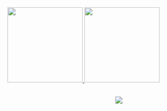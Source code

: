 
<div>
  <a href="https://github.com/BelleVimercati">
  <img height="170em" src="https://github-readme-stats.vercel.app/api?username=BelleVimercati&show_icons=true&theme=radical&include_all_commits=true&count_private=true"/>
  <img height="170em" src="https://github-readme-stats.vercel.app/api/top-langs/?username=BelleVimercati&layout=compact&langs_count=7&theme=radical"/>
</div>


  ##
 
<div align="center"> 
  <a href="mailto:vimercatiisabelle@gmail.com" target="_blank"><img src="https://img.shields.io/badge/Gmail-D14836?style=for-the-badge&logo=gmail&logoColor=white" target="_blank"></a>
</div>
